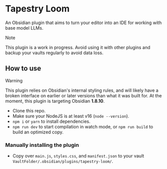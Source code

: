 # Tapestry Loom

An Obsidian plugin that aims to turn your editor into an IDE for working with base model LLMs.

> [!NOTE]
> This plugin is a work in progress. Avoid using it with other plugins and backup your vaults regularly to avoid data loss.

## How to use

> [!WARNING]
> This plugin relies on Obsidian's internal styling rules, and will likely have a broken interface on earlier or later versions than what it was built for. At the moment, this plugin is targeting Obsidian **1.8.10**.

- Clone this repo.
- Make sure your NodeJS is at least v16 (`node --version`).
- `npm i` or `yarn` to install dependencies.
- `npm run dev` to start compilation in watch mode, or `npm run build` to build an optimized copy.


### Manually installing the plugin

- Copy over `main.js`, `styles.css`, and `manifest.json` to your vault `VaultFolder/.obsidian/plugins/tapestry-loom/`.

